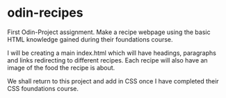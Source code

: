# odin-recipes

First Odin-Project assignment. Make a recipe webpage using the basic HTML knowledge gained during their foundations course.

I will be creating a main index.html which will have headings, paragraphs and links redirecting to different recipes. Each recipe will also have an image of the food the recipe is about.

We shall return to this project and add in CSS once I have completed their CSS foundations course.
